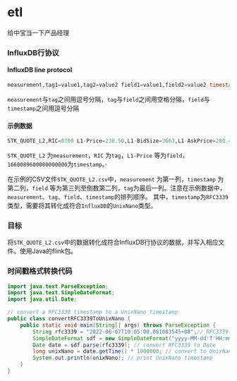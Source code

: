 # etl

给中宝当一下产品经理

### InfluxDB行协议

#### InfluxDB line protocol

```SQL
measurement,tag1=value1,tag2=value2 field1=value1,field2=value2 timestamp
```
`measurement`与`tag`之间用逗号分隔，`tag`与`field`之间用空格分隔，`field`与`timestamp`之间用逗号分隔

#### 示例数据

```SQL
STK_QUOTE_L2,RIC=0700 L1-Price=238.50,L1-BidSize=3663,L1-AskPrice=280.44,L1-AskSize=1818,L2-Price=298.18,L2-BidSize=3743,L2-AskPrice=242.19,L2-AskSize=1826,L3-Price=202.57,L3-BidSize=2359,L3-AskPrice=288.15,L3-AskSize=1716,L4-Price=261.29,L4-BidSize=3727,L4-AskPrice=234.32,L4-AskSize=1741,L5-Price=276.80,L5-BidSize=2601,L5-AskPrice=213.33,L5-AskSize=1292,L6-Price=256.69,L6-BidSize=2597,L6-AskPrice=297.67,L6-AskSize=1249,L7-Price=208.70,L7-BidSize=3335,L7-AskPrice=246.78,L7-AskSize=1916,L8-Price=204.15,L8-BidSize=2262,L8-AskPrice=248.48,L8-AskSize=1053,L9-Price=207.00,L9-BidSize=3518,L9-AskPrice=269.73,L9-AskSize=1642,L10-Price=288.31,L10-BidSize=3087,L10-AskPrice=277.98,L10-AskSize=1559,L11-Price=290.43,L11-BidSize=3876,L11-AskPrice=277.57,L11-AskSize=1962,L12-Price=204.84,L12-BidSize=2534,L12-AskPrice=242.43,L12-AskSize=1434,L13-Price=214.21,L13-BidSize=2227,L13-AskPrice=249.00,L13-AskSize=1673,L14-Price=272.63,L14-BidSize=3231,L14-AskPrice=274.71,L14-AskSize=1860,L15-Price=207.23,L15-BidSize=2426,L15-AskPrice=215.85,L15-AskSize=1284,L16-Price=203.65,L16-BidSize=3798,L16-AskPrice=290.44,L16-AskSize=1360,L17-Price=203.74,L17-BidSize=2582,L17-AskPrice=273.29,L17-AskSize=1654,L18-Price=258.85,L18-BidSize=3933,L18-AskPrice=205.60,L18-AskSize=1890,L19-Price=281.73,L19-BidSize=2394,L19-AskPrice=224.38,L19-AskSize=1905,L20-Price=277.89,L20-BidSize=3865,L20-AskPrice=250.14,L20-AskSize=1709,L21-Price=204.81,L21-BidSize=3373,L21-AskPrice=288.25,L21-AskSize=1865,L22-Price=274.09,L22-BidSize=3180,L22-AskPrice=222.77,L22-AskSize=1711,L23-Price=256.06,L23-BidSize=3230,L23-AskPrice=279.43,L23-AskSize=1892,L24-Price=268.14,L24-BidSize=3853,L24-AskPrice=297.02,L24-AskSize=1731,L25-Price=274.69,L25-BidSize=2916,L25-AskPrice=276.62,L25-AskSize=1622,L26-Price=298.80,L26-BidSize=2820,L26-AskPrice=220.05,L26-AskSize=1593,L27-Price=205.52,L27-BidSize=3392,L27-AskPrice=225.83,L27-AskSize=1332,L28-Price=249.01,L28-BidSize=2054,L28-AskPrice=235.36,L28-AskSize=1535,L29-Price=268.34,L29-BidSize=3652,L29-AskPrice=297.92,L29-AskSize=1879,L30-Price=278.67,L30-BidSize=3636,L30-AskPrice=268.80,L30-AskSize=1102 1660089600000000000
```
`STK_QUOTE_L2` 为`measurement`，`RIC` 为`tag`，`L1-Price` 等为`field`，`1660089600000000000`为`timestamp`。·

在示例的CSV文件`STK_QUOTE_L2.csv`中，`measurement` 为第一列，`timestamp` 为第二列，`field` 等为第三列至倒数第二列，`tag`为最后一列。注意在示例数据中，`measurement`、`tag`、`field`、`timestamp`的排列顺序。
其中，`timestamp`为`RFC3339`类型，需要将其转化成符合`InfluxDB`的`UnixNano`类型。

### 目标

将`STK_QUOTE_L2.csv`中的数据转化成符合InfluxDB行协议的数据，并写入相应文件。使用Java的flink包。


### 时间戳格式转换代码

```java
import java.text.ParseException;
import java.text.SimpleDateFormat;
import java.util.Date;

// convert a RFC3339 timestamp to a UnixNano timestamp
public class convertRFC3339ToUnixNano {
    public static void main(String[] args) throws ParseException {
        String rfc3339 = "2022-06-07T10:05:00.081083545+08";// RFC3339 timestamp
        SimpleDateFormat sdf = new SimpleDateFormat("yyyy-MM-dd'T'HH:mm:ss.SSSSSSSSS'+'08");
        Date date = sdf.parse(rfc3339); // convert RFC3339 to Date
        long unixNano = date.getTime() * 1000000; // convert to UnixNano timestamp
        System.out.println(unixNano); // print UnixNano timestamp
    }
}
```